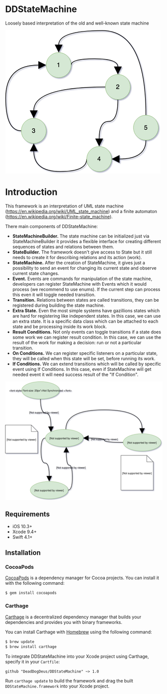# DDStateMachine
Loosely based interpretation of the old and well-known state machine

![Abstract diagram](/Screenshots/Abstract%20diagram.png?raw=true)

# Introduction
This framework is an interpretation of UML state machine (https://en.wikipedia.org/wiki/UML_state_machine) and a finite automaton (https://en.wikipedia.org/wiki/Finite-state_machine).

There main components of DDStateMachine:
* **StateMachineBuilder.** The state machine can be initialized just via StateMachineBuilder it provides a flexible interface for creating different sequences of states and relations between them.
* **StateBuilder.** The framework doesn't give access to State but it still needs to create it for describing relations and its action (work).
* **StateMachine.** After the creation of StateMachine, it gives just a possibility to send an event for changing its current state and observe current state changes.
* **Event.** Events are commands for manipulation of the state machine, developers can register StateMachine with Events which it would process (we recommend to use enums). If the current step can process this even it will toggle needed transition.
* **Transition.** Relations between states are called transitions, they can be registered during building the state machine.
* **Extra State.** Even the most simple systems have gazillions states which are hard for registering like independent states. In this case, we can use an extra state. It is a specific data class which can be attached to each state and be processing inside its work block.
* **Result Conditions.** Not only events can toggle transitions if a state does some work we can register result condition. In this case, we can use the result of the work for making a decision:  run or not a particular transition.
* **On Conditions.** We can register specific listeners on a particular state, they will be called when this state will be set, before running its work.
* **If Conditions.** We can extend transitions which will be called by specific event using If Conditions. In this case, even if StateMachine will get needed event it will need success result of the "If Condition". 

![Synchronizaton diagram](/Screenshots/Synchronizaton%20diagram.svg)

## Requirements

- iOS 10.3+
- Xcode 9.4+
- Swift 4.1+

## Installation

### CocoaPods

[CocoaPods](https://cocoapods.org) is a dependency manager for Cocoa projects. You can install it with the following command:

```bash
$ gem install cocoapods
```

### Carthage

[Carthage](https://github.com/Carthage/Carthage) is a decentralized dependency manager that builds your dependencies and provides you with binary frameworks.

You can install Carthage with [Homebrew](https://brew.sh/) using the following command:

```bash
$ brew update
$ brew install carthage
```

To integrate DDStateMachine into your Xcode project using Carthage, specify it in your `Cartfile`:

```ogdl
github "DeadDogDeus/DDStateMachine" ~> 1.0
```

Run `carthage update` to build the framework and drag the built `DDStateMachine.framework` into your Xcode project.
